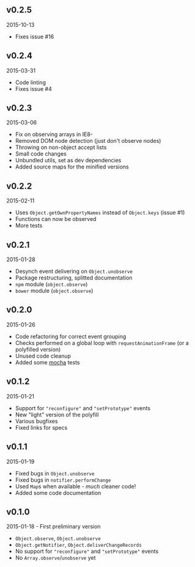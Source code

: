 ## v0.2.5

2015-10-13

* Fixes issue #16

## v0.2.4

2015-03-31

* Code linting
* Fixes issue #4

## v0.2.3

2015-03-06

* Fix on observing arrays in IE8-
* Removed DOM node detection (just don't observe nodes)
* Throwing on non-object accept lists
* Small code changes
* Unbundled utils, set as dev dependencies
* Added source maps for the minified versions

## v0.2.2

2015-02-11

* Uses `Object.getOwnPropertyNames` instead of `Object.keys` (issue #1)
* Functions can now be observed
* More tests

## v0.2.1

2015-01-28

* Desynch event delivering on `Object.unobserve`
* Package restructuring, splitted documentation
* `npm` module (`object.observe`)
* `bower` module (`object.observe`)

## v0.2.0

2015-01-26

* Code refactoring for correct event grouping
* Checks performed on a global loop with `requestAnimationFrame` (or a polyfilled version)
* Unused code cleanup
* Added some [mocha](http://mochajs.org/) tests

## v0.1.2

2015-01-21

* Support for `"reconfigure"` and `"setPrototype"` events
* New "light" version of the polyfill
* Various bugfixes
* Fixed links for specs

## v0.1.1

2015-01-19

* Fixed bugs in `Object.unobserve`
* Fixed bugs in `notifier.performChange`
* Used `Map`s when available - *much* cleaner code!
* Added some code documentation

## v0.1.0

2015-01-18 - First preliminary version

* `Object.observe`, `Object.unobserve`
* `Object.getNotifier`, `Object.deliverChangeRecords`
* No support for `"reconfigure"` and `"setPrototype"` events
* No `Array.observe`/`unobserve` yet
